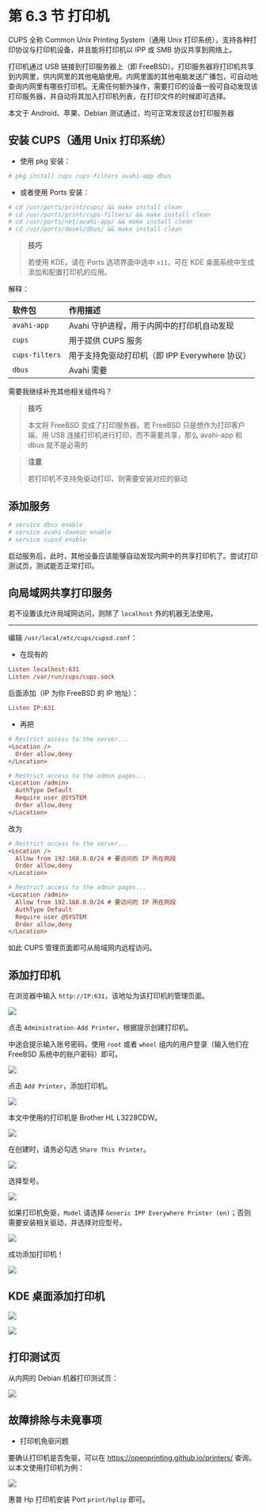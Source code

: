 # 第 6.3 节 打印机

CUPS 全称 Common Unix Printing System（通用 Unix 打印系统），支持各种打印协议与打印机设备，并且能将打印机以 IPP 或 SMB 协议共享到网络上。

打印机通过 USB 链接到打印服务器上（即 FreeBSD）。打印服务器将打印机共享到内网里，供内网里的其他电脑使用。内网里面的其他电脑发送广播包，可自动地查询内网里有哪些打印机。无需任何额外操作，需要打印的设备一般可自动发现该打印服务器，并自动将其加入打印机列表，在打印文件的时候即可选择。

本文于 Android、苹果、Debian 测试通过，均可正常发现这台打印服务器


## 安装 CUPS（通用 Unix 打印系统）

- 使用 pkg 安装：

```sh
# pkg install cups cups-filters avahi-app dbus
```

- 或者使用 Ports 安装：

```sh
# cd /usr/ports/print/cups/ && make install clean
# cd /usr/ports/print/cups-filters/ && make install clean
# cd /usr/ports/net/avahi-app/ && make install clean
# cd /usr/ports/devel/dbus/ && make install clean
```

>**技巧**
>
>若使用 KDE，请在 Ports 选项界面中选中 `x11`，可在 KDE 桌面系统中生成添加和配置打印机的应用。

解释：

| 软件包         | 作用描述                                 |
|:----------------|:------------------------------------------|
| `avahi-app`    | Avahi 守护进程，用于内网中的打印机自动发现 |
| `cups`         | 用于提供 CUPS 服务                        |
| `cups-filters` | 用于支持免驱动打印机（即 IPP Everywhere 协议） |
|`dbus`|Avahi 需要|

需要我继续补充其他相关组件吗？

>**技巧**
>
>本文将 FreeBSD 变成了打印服务器。若 FreeBSD 只是想作为打印客户端、用 USB 连接打印机进行打印，而不需要共享，那么 avahi-app 和 dbus 就不是必需的

>**注意**
>
>若打印机不支持免驱动打印，则需要安装对应的驱动

## 添加服务

```sh
# service dbus enable
# service avahi-daemon enable
# service cupsd enable
```

启动服务后，此时，其他设备应该能够自动发现内网中的共享打印机了。尝试打印测试页，测试能否正常打印。

## 向局域网共享打印服务

若不设置该允许局域网访问，则除了 `localhost` 外的机器无法使用。

---

编辑 `/usr/local/etc/cups/cupsd.conf`：

- 在现有的

```ini
Listen localhost:631
Listen /var/run/cups/cups.sock
```

后面添加（IP 为你 FreeBSD 的 IP 地址）：

```ini
Listen IP:631
```

- 再把

```ini
# Restrict access to the server...
<Location />
  Order allow,deny
</Location>

# Restrict access to the admin pages...
<Location /admin>
  AuthType Default
  Require user @SYSTEM
  Order allow,deny
</Location>
```

改为

```ini
# Restrict access to the server...
<Location />
  Allow from 192.168.0.0/24 # 要访问的 IP 所在网段
  Order allow,deny
</Location>

# Restrict access to the admin pages...
<Location /admin>
  Allow from 192.168.0.0/24 # 要访问的 IP 所在网段
  AuthType Default
  Require user @SYSTEM
  Order allow,deny
</Location>
```

如此 CUPS 管理页面即可从局域网内远程访问。

## 添加打印机

在浏览器中输入 `http://IP:631`，该地址为该打印机的管理页面。

![](../.gitbook/assets/cup1.png)

点击 `Administration-Add Printer`，根据提示创建打印机。

中途会提示输入账号密码，使用 `root` 或者 `wheel` 组内的用户登录（输入他们在 FreeBSD 系统中的账户密码）即可。

![](../.gitbook/assets/cup2.png)

点击 `Add Printer`，添加打印机。

![](../.gitbook/assets/cup3.png)

本文中使用的打印机是 Brother HL L3228CDW。

![](../.gitbook/assets/cup4.png)

在创建时，请务必勾选 `Share This Printer`。

![](../.gitbook/assets/cup5.png)

选择型号。

![](../.gitbook/assets/cup6.png)

如果打印机免驱，`Model` 请选择 `Generic IPP Everywhere Printer (en)`；否则需要安装相关驱动，并选择对应型号。

![](../.gitbook/assets/cup7.png)

成功添加打印机！

![](../.gitbook/assets/cup8.png)

## KDE 桌面添加打印机

![](../.gitbook/assets/cup10.png)

![](../.gitbook/assets/cup11.png)

## 打印测试页

从内网的 Debian 机器打印测试页：

![](../.gitbook/assets/cup12.png)

## 故障排除与未竟事项

- 打印机免驱问题

要确认打印机是否免驱，可以在 <https://openprinting.github.io/printers/> 查询。以本文使用打印机为例：

![](../.gitbook/assets/cup9.png)

惠普 Hp 打印机安装 Port `print/hplip` 即可。

